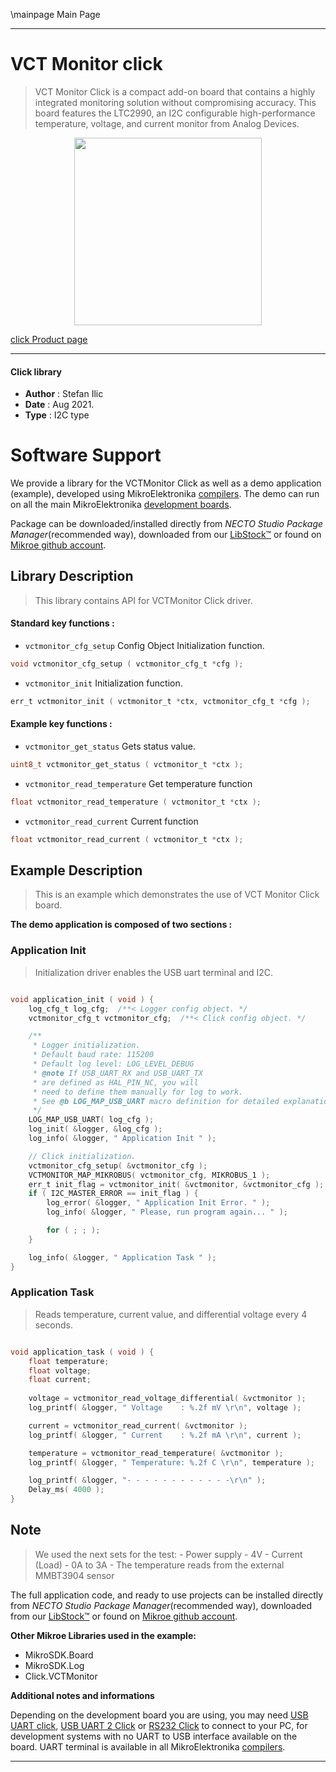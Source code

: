 \mainpage Main Page

---
# VCT Monitor click

> VCT Monitor Click is a compact add-on board that contains a highly integrated monitoring solution without compromising accuracy. This board features the LTC2990, an I2C configurable high-performance temperature, voltage, and current monitor from Analog Devices.

<p align="center">
  <img src="https://download.mikroe.com/images/click_for_ide/vctmonitor_click.png" height=300px>
</p>

[click Product page](https://www.mikroe.com/vct-monitor-click)

---


#### Click library

- **Author**        : Stefan Ilic
- **Date**          : Aug 2021.
- **Type**          : I2C type


# Software Support

We provide a library for the VCTMonitor Click
as well as a demo application (example), developed using MikroElektronika
[compilers](https://www.mikroe.com/necto-studio).
The demo can run on all the main MikroElektronika [development boards](https://www.mikroe.com/development-boards).

Package can be downloaded/installed directly from *NECTO Studio Package Manager*(recommended way), downloaded from our [LibStock&trade;](https://libstock.mikroe.com) or found on [Mikroe github account](https://github.com/MikroElektronika/mikrosdk_click_v2/tree/master/clicks).

## Library Description

> This library contains API for VCTMonitor Click driver.

#### Standard key functions :

- `vctmonitor_cfg_setup` Config Object Initialization function.
```c
void vctmonitor_cfg_setup ( vctmonitor_cfg_t *cfg );
```

- `vctmonitor_init` Initialization function.
```c
err_t vctmonitor_init ( vctmonitor_t *ctx, vctmonitor_cfg_t *cfg );
```

#### Example key functions :

- `vctmonitor_get_status` Gets status value.
```c
uint8_t vctmonitor_get_status ( vctmonitor_t *ctx );
```

- `vctmonitor_read_temperature` Get temperature function
```c
float vctmonitor_read_temperature ( vctmonitor_t *ctx );
```

- `vctmonitor_read_current` Current function
```c
float vctmonitor_read_current ( vctmonitor_t *ctx );
```

## Example Description

> This is an example which demonstrates the use of VCT Monitor Click board.

**The demo application is composed of two sections :**

### Application Init

> Initialization driver enables the USB uart terminal and I2C. 

```c

void application_init ( void ) {
    log_cfg_t log_cfg;  /**< Logger config object. */
    vctmonitor_cfg_t vctmonitor_cfg;  /**< Click config object. */

    /** 
     * Logger initialization.
     * Default baud rate: 115200
     * Default log level: LOG_LEVEL_DEBUG
     * @note If USB_UART_RX and USB_UART_TX 
     * are defined as HAL_PIN_NC, you will 
     * need to define them manually for log to work. 
     * See @b LOG_MAP_USB_UART macro definition for detailed explanation.
     */
    LOG_MAP_USB_UART( log_cfg );
    log_init( &logger, &log_cfg );
    log_info( &logger, " Application Init " );

    // Click initialization.
    vctmonitor_cfg_setup( &vctmonitor_cfg );
    VCTMONITOR_MAP_MIKROBUS( vctmonitor_cfg, MIKROBUS_1 );
    err_t init_flag = vctmonitor_init( &vctmonitor, &vctmonitor_cfg );
    if ( I2C_MASTER_ERROR == init_flag ) {
        log_error( &logger, " Application Init Error. " );
        log_info( &logger, " Please, run program again... " );

        for ( ; ; );
    }

    log_info( &logger, " Application Task " );
}

```

### Application Task

> Reads temperature, current value, and differential voltage every 4 seconds.

```c

void application_task ( void ) {
    float temperature;
    float voltage;
    float current;
    
    voltage = vctmonitor_read_voltage_differential( &vctmonitor );
    log_printf( &logger, " Voltage    : %.2f mV \r\n", voltage );

    current = vctmonitor_read_current( &vctmonitor );
    log_printf( &logger, " Current    : %.2f mA \r\n", current );

    temperature = vctmonitor_read_temperature( &vctmonitor );
    log_printf( &logger, " Temperature: %.2f C \r\n", temperature );

    log_printf( &logger, "- - - - - - - - - - - -\r\n" );
    Delay_ms( 4000 );     
}

```

## Note

> We used the next sets for the test:
>       - Power supply - 4V
>       - Current (Load) - 0A to 3A
>       - The temperature reads from the external MMBT3904 sensor

The full application code, and ready to use projects can be installed directly from *NECTO Studio Package Manager*(recommended way), downloaded from our [LibStock&trade;](https://libstock.mikroe.com) or found on [Mikroe github account](https://github.com/MikroElektronika/mikrosdk_click_v2/tree/master/clicks).

**Other Mikroe Libraries used in the example:**

- MikroSDK.Board
- MikroSDK.Log
- Click.VCTMonitor

**Additional notes and informations**

Depending on the development board you are using, you may need
[USB UART click](https://www.mikroe.com/usb-uart-click),
[USB UART 2 Click](https://www.mikroe.com/usb-uart-2-click) or
[RS232 Click](https://www.mikroe.com/rs232-click) to connect to your PC, for
development systems with no UART to USB interface available on the board. UART
terminal is available in all MikroElektronika
[compilers](https://shop.mikroe.com/compilers).

---
